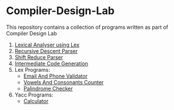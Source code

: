 
# Compiler-Design-Lab
This repository contains a collection of programs written as part of Compiler Design Lab

<ol>
    <li><a href="./Lexical-Analyser-Using-Lex">Lexical Analyser using Lex</a></li>
    <li><a href="./Recursive-Descent-Parser">Recursive Descent Parser</a></li>
    <li><a href="./Shift-Reduce-Parser">Shift Reduce Parser</a></li>
    <li><a href="./Intermediate-Code-Generator">Intermediate Code Generation</a></li>
    <li>Lex Programs:
        <ul>
            <li><a href="./Lex-Programs/Email-And-Phone">Email And Phone Validator</a></li>
            <li><a href="./Lex-Programs/Vowels-And-Consonants">Vowels And Consonants Counter</a></li>
            <li><a href="./Lex-Programs/Palindrome">Palindrome Checker</a></li>
        </ul>
    </li>
    <li>Yacc Programs:
        <ul>
            <li><a href="./Yacc-Programs/Calculator">Calculator</a></li>
        </ul>
    </li>
</ol>
